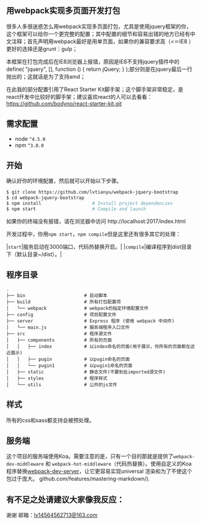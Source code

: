 ## 用webpack实现多页面开发打包

很多人多很迷惑怎么用webpack实现多页面打包，尤其是使用jquery框架的你，这个框架可以给你一个更完整的配置；其中配置的细节和容易出错的地方已经有中文注释；首先声明用webpack最好是用单页面，如果你的兼容要求高（<＝IE8 ）更好的选择还是grunt｜gulp；

本框架在打包完成后在IE8浏览器上报错，原因是IE8不支持jquery插件中的define( "jquery", [], function () { return jQuery; } );部分则是在jquery最后一行抛出的；这就话是为了支持amd；

在此我的部分配置引用了React Starter Kit脚手架；这个脚手架非常稳定，是react开发中比较好的脚手架；建议喜欢react的人可以去看看：https://github.com/bodyno/react-starter-kit.git

## 需求配置
* node `^4.5.0`
* npm `^3.0.0`

## 开始

确认好你的环境配置，然后就可以开始以下步骤。

```bash
$ git clone https://github.com/lvtianyu/webpack-jquery-bootstrap
$ cd webpack-jquery-bootstrap
$ npm install                   # Install project dependencies
$ npm start                     # Compile and launch
```
如果你的终端没有报错，请在浏览器中访问 http://localhost:2017/index.html

开发过程中，你用`npm start`，`npm compile`但是这里还有很多其它的处理：

|`start`|服务启动在3000端口，代码热替换开启。|
|`compile`|编译程序到dist目录下（默认目录~/dist）。|

## 程序目录

```
.
├── bin                      # 启动脚本
├── build                    # 所有打包配置项
│   └── webpack              # webpack的指定环境配置文件
├── config                   # 项目配置文件
├── server                   # Express 程序 (使用 webpack 中间件)
│   └── main.js              # 服务端程序入口文件
├── src                      # 程序源文件
│   ├── components           # 所有的页面
│   │   ├── index            # 以index命名的页面(用于展示，你所有的页面都在这近展示)
│   │   ├── pugin            # 以pugin命名的页面
│   │   └── pugin1           # 以pugin1命名的页面
│   ├── static               # 静态文件(不要到处imported源文件)
│   ├── styles               # 程序样式
│   └── utils                # 公共的js文件

```
## 样式

所有的css和sass都支持会被预处理。

## 服务端

这个项目的服务端使用Koa。需要注意的是，只有一个目的那就是提供了`webpack-dev-middleware` 和 `webpack-hot-middleware`（代码热替换）。使用自定义的Koa程序替换[webpack-dev-server](https://github.com/webpack/webpack-dev-server)，让它更容易实现universal 渲染和为了不使这个包过于庞大。
github.com/features/mastering-markdown/).

## 有不足之处请建议大家像我反应：

谢谢 邮箱：lv14564562713@163.com